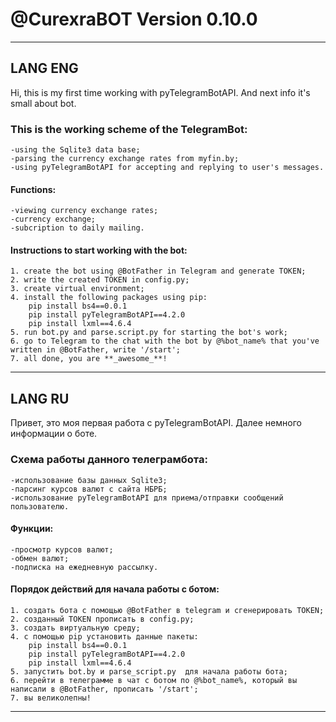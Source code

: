 # @CurexraBOT Version 0.10.0

---

## LANG ENG

Hi, this is my first time working with pyTelegramBotAPI. And next info it's small about bot.

### This is the working scheme of the TelegramBot:

    -using the Sqlite3 data base;
    -parsing the currency exchange rates from myfin.by;
    -using pyTelegramBotAPI for accepting and replying to user's messages.
#### Functions:

    -viewing currency exchange rates;
    -currency exchange;
    -subcription to daily mailing.

#### Instructions to start working with the bot:

    1. create the bot using @BotFather in Telegram and generate TOKEN;
    2. write the created TOKEN in config.py;
    3. create virtual environment;
    4. install the following packages using pip:
        pip install bs4==0.0.1
        pip install pyTelegramBotAPI==4.2.0
        pip install lxml==4.6.4
    5. run bot.py and parse.script.py for starting the bot's work;
    6. go to Telegram to the chat with the bot by @%bot_name% that you've written in @BotFather, write '/start';
    7. all done, you are **_awesome_**!

---

## LANG RU

Привет, это моя первая работа с pyTelegramBotAPI. Далее немного информации о боте.

### Схема работы данного телеграмбота:

    -использование базы данных Sqlite3;
    -парсинг курсов валют с сайта НБРБ;
    -использование pyTelegramBotAPI для приема/отправки сообщений пользователю.

#### Функции:
    -просмотр курсов валют;
    -обмен валют;
    -подписка на ежедневную рассылку.

#### Порядок действий для начала работы с ботом:

    1. создать бота с помощью @BotFather в telegram и сгенерировать TOKEN;
    2. созданный TOKEN прописать в config.py;
    3. создать виртуальную среду;
    4. с помощью pip установить данные пакеты:
        pip install bs4==0.0.1
        pip install pyTelegramBotAPI==4.2.0
        pip install lxml==4.6.4
    5. запустить bot.by и parse_script.py  для начала работы бота;
    6. перейти в телеграмме в чат с ботом по @%bot_name%, который вы написали в @BotFather, прописать '/start';
    7. вы великолепны!

---